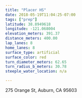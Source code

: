 ```yaml
---
title: "Placer HS"
date: 2018-05-19T11:04:25-07:00
tags: ["prep"]
latitude: 38.8949618
longitude: -121.068004
elevation_meters: 391.37
distance_meters: 400.00
lap_lanes: 8
home_lanes: 8
surface_type: artificial
surface_color: red
turn_diameter_meters: 62.65
turn_radius_b_meters: 30.78
steeple_water_location: n/a

---
```

275 Orange St, Auburn, CA 95603
<!--more-->
